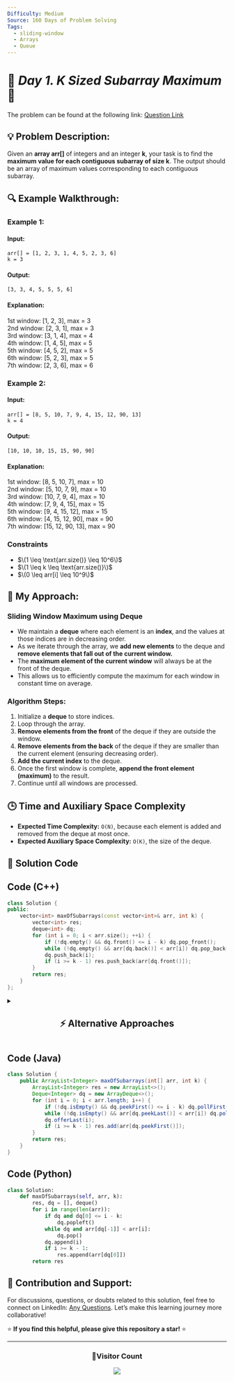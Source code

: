 ```yaml
---
Difficulty: Medium
Source: 160 Days of Problem Solving
Tags:
  - sliding-window
  - Arrays
  - Queue
---
```


# 🚀 _Day 1. K Sized Subarray Maximum_ 🧠

The problem can be found at the following link: [Question Link](https://www.geeksforgeeks.org/batch/gfg-160-problems/track/queue-and-deque-gfg-160/problem/maximum-of-all-subarrays-of-size-k3101)

## 💡 **Problem Description:**

Given an **array arr[]** of integers and an integer **k**, your task is to find the **maximum value for each contiguous subarray of size k**. The output should be an array of maximum values corresponding to each contiguous subarray.

## 🔍 **Example Walkthrough:**

### **Example 1:**

#### **Input:**

`arr[] = [1, 2, 3, 1, 4, 5, 2, 3, 6]`  
`k = 3`

#### **Output:**

`[3, 3, 4, 5, 5, 5, 6]`

#### **Explanation:**

1st window: [1, 2, 3], max = 3  
2nd window: [2, 3, 1], max = 3  
3rd window: [3, 1, 4], max = 4  
4th window: [1, 4, 5], max = 5  
5th window: [4, 5, 2], max = 5  
6th window: [5, 2, 3], max = 5  
7th window: [2, 3, 6], max = 6

### **Example 2:**

#### **Input:**

`arr[] = [8, 5, 10, 7, 9, 4, 15, 12, 90, 13]`  
`k = 4`

#### **Output:**

`[10, 10, 10, 15, 15, 90, 90]`

#### **Explanation:**

1st window: [8, 5, 10, 7], max = 10  
2nd window: [5, 10, 7, 9], max = 10  
3rd window: [10, 7, 9, 4], max = 10  
4th window: [7, 9, 4, 15], max = 15  
5th window: [9, 4, 15, 12], max = 15  
6th window: [4, 15, 12, 90], max = 90  
7th window: [15, 12, 90, 13], max = 90

### **Constraints**

- $\(1 \leq \text{arr.size()} \leq 10^6\)$
- $\(1 \leq k \leq \text{arr.size()}\)$
- $\(0 \leq arr[i] \leq 10^9\)$

## 🎯 **My Approach:**

### **Sliding Window Maximum using Deque**

- We maintain a **deque** where each element is an **index**, and the values at those indices are in decreasing order.
- As we iterate through the array, we **add new elements** to the deque and **remove elements that fall out of the current window.**
- The **maximum element of the current window** will always be at the front of the deque.
- This allows us to efficiently compute the maximum for each window in constant time on average.

### **Algorithm Steps:**

1. Initialize a **deque** to store indices.
2. Loop through the array.
3. **Remove elements from the front** of the deque if they are outside the window.
4. **Remove elements from the back** of the deque if they are smaller than the current element (ensuring decreasing order).
5. **Add the current index** to the deque.
6. Once the first window is complete, **append the front element (maximum)** to the result.
7. Continue until all windows are processed.

## 🕒 **Time and Auxiliary Space Complexity**

- **Expected Time Complexity:** `O(N)`, because each element is added and removed from the deque at most once.
- **Expected Auxiliary Space Complexity:** `O(K)`, the size of the deque.

## 📝 **Solution Code**

## **Code (C++)**

```cpp
class Solution {
public:
    vector<int> maxOfSubarrays(const vector<int>& arr, int k) {
        vector<int> res;
        deque<int> dq;
        for (int i = 0; i < arr.size(); ++i) {
            if (!dq.empty() && dq.front() <= i - k) dq.pop_front();
            while (!dq.empty() && arr[dq.back()] < arr[i]) dq.pop_back();
            dq.push_back(i);
            if (i >= k - 1) res.push_back(arr[dq.front()]);
        }
        return res;
    }
};
```

<details>  
  <summary><h2 align="center">⚡ Alternative Approaches</h2></summary>

## **2️⃣ Using Priority Queue (O(N log K) Time, O(K) Space)**

This approach uses a max-heap to maintain the maximum in each window.

```cpp
class Solution {
public:
    vector<int> maxOfSubarrays(const vector<int>& arr, int k) {
        vector<int> res;
        priority_queue<pair<int, int>> pq;
        for (int i = 0; i < arr.size(); ++i) {
            pq.emplace(arr[i], i);
            if (i >= k - 1) {
                while (pq.top().second <= i - k) pq.pop();
                res.push_back(pq.top().first);
            }
        }
        return res;
    }
};
```

🔹 **Pros:** Simpler logic using a priority queue.  
🔹 **Cons:** Slightly slower due to O(log K) insertion/deletion operations.

## **3️⃣ Using Multiset (O(N log K) Time, O(K) Space)**

This approach leverages `multiset` for ordered window maximum.

```cpp
class Solution {
public:
    vector<int> maxOfSubarrays(const vector<int>& arr, int k) {
        vector<int> res;
        multiset<int> window;
        for (int i = 0; i < arr.size(); ++i) {
            window.insert(arr[i]);
            if (i >= k - 1) {
                res.push_back(*window.rbegin());
                window.erase(window.find(arr[i - k + 1]));
            }
        }
        return res;
    }
};
```

🔹 **Pros:** Provides ordered elements inside the window.  
🔹 **Cons:** O(log K) insertion and deletion cause performance overhead.

## **📊 Comparison of Approaches**

| **Approach**        | ⏱️ **Time Complexity** | 🗂️ **Space Complexity** | ✅ **Pros**             | ⚠️ **Cons**       |
| ------------------- | ---------------------- | ----------------------- | ----------------------- | ----------------- |
| **Deque (Optimal)** | 🟢 O(N)                | 🟢 O(K)                 | Fastest, minimal memory | None              |
| **Priority Queue**  | 🟡 O(N log K)          | 🟡 O(K)                 | Simple to implement     | Slower than deque |
| **Multiset**        | 🟡 O(N log K)          | 🟡 O(K)                 | Maintains order         | Slower than deque |

## 💡 **Best Choice?**

- ✅ **For optimal performance:** Deque-based approach (O(N) time, O(K) space).
- ✅ **For priority order requirement:** Multiset-based approach.
- ✅ **For easier implementation:** Priority queue approach.

</details>

## **Code (Java)**

```java
class Solution {
    public ArrayList<Integer> maxOfSubarrays(int[] arr, int k) {
        ArrayList<Integer> res = new ArrayList<>();
        Deque<Integer> dq = new ArrayDeque<>();
        for (int i = 0; i < arr.length; i++) {
            if (!dq.isEmpty() && dq.peekFirst() <= i - k) dq.pollFirst();
            while (!dq.isEmpty() && arr[dq.peekLast()] < arr[i]) dq.pollLast();
            dq.offerLast(i);
            if (i >= k - 1) res.add(arr[dq.peekFirst()]);
        }
        return res;
    }
}
```

## **Code (Python)**

```python
class Solution:
    def maxOfSubarrays(self, arr, k):
        res, dq = [], deque()
        for i in range(len(arr)):
            if dq and dq[0] <= i - k:
                dq.popleft()
            while dq and arr[dq[-1]] < arr[i]:
                dq.pop()
            dq.append(i)
            if i >= k - 1:
                res.append(arr[dq[0]])
        return res
```

## 🎯 **Contribution and Support:**

For discussions, questions, or doubts related to this solution, feel free to connect on LinkedIn: [Any Questions](https://www.linkedin.com/in/patel-hetkumar-sandipbhai-8b110525a/). Let’s make this learning journey more collaborative!

⭐ **If you find this helpful, please give this repository a star!** ⭐

---

<div align="center">
  <h3><b>📍Visitor Count</b></h3>
</div>

<p align="center">
  <img src="https://visitor-badge.laobi.icu/badge?page_id=Hunterdii.GeeksforGeeks-POTD" />
</p>
